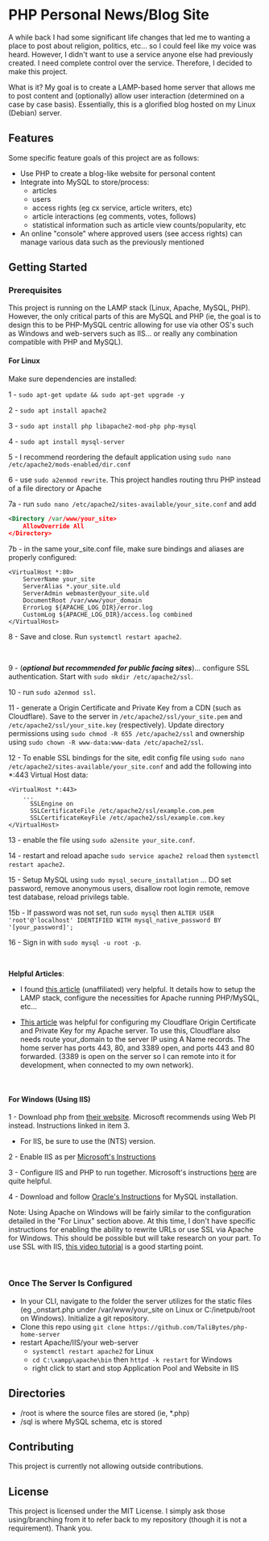 # PHP Personal News/Blog Site

A while back I had some significant life changes that led me to wanting a place to post about religion, politics, etc... so I could feel like my voice was heard. However, I didn't want to use a service anyone else had previously created. I need complete control over the service. Therefore, I decided to make this project.

What is it? My goal is to create a LAMP-based home server that allows me to post content and (optionally) allow user interaction (determined on a case by case basis). Essentially, this is a glorified blog hosted on my Linux (Debian) server.

## Features

Some specific feature goals of this project are as follows:

- Use PHP to create a blog-like website for personal content
- Integrate into MySQL to store/process:
  - articles
  - users
  - access rights (eg cx service, article writers, etc)
  - article interactions (eg comments, votes, follows)
  - statistical information such as article view counts/popularity, etc
- An online "console" where approved users (see access rights) can manage various data such as the previously mentioned

## Getting Started

### Prerequisites

This project is running on the LAMP stack (Linux, Apache, MySQL, PHP). However, the only critical parts of this are MySQL and PHP (ie, the goal is to design this to be PHP-MySQL centric allowing for use via other OS's such as Windows and web-servers such as IIS... or really any combination compatible with PHP and MySQL).

#### For Linux

Make sure dependencies are installed:

1 - `sudo apt-get update && sudo apt-get upgrade -y`

2 - `sudo apt install apache2`

3 - `sudo apt install php libapache2-mod-php php-mysql`

4 - `sudo apt install mysql-server`

5 - I recommend reordering the default application using `sudo nano /etc/apache2/mods-enabled/dir.conf`

6 - use `sudo a2enmod rewrite`. This project handles routing thru PHP instead of a file directory or Apache

7a - run `sudo nano /etc/apache2/sites-available/your_site.conf` and add

```XML
<Directory /var/www/your_site>
    AllowOverride All
</Directory>
```

7b - in the same your_site.conf file, make sure bindings and aliases are properly configured:
```
<VirtualHost *:80>
    ServerName your_site
    ServerAlias *.your_site.uld
    ServerAdmin webmaster@your_site.uld
    DocumentRoot /var/www/your_domain
    ErrorLog ${APACHE_LOG_DIR}/error.log
    CustomLog ${APACHE_LOG_DIR}/access.log combined
</VirtualHost>
```

8 - Save and close. Run `systemctl restart apache2`. 

&nbsp;

9 - (***optional but recommended for public facing sites***)... configure SSL authentication. Start with `sudo mkdir /etc/apache2/ssl`.

10 - run `sudo a2enmod ssl`.

11 - generate a Origin Certificate and Private Key from a CDN (such as Cloudflare). Save to the server in `/etc/apache2/ssl/your_site.pem` and `/etc/apache2/ssl/your_site.key` (respectively). Update directory permissions using `sudo chmod -R 655 /etc/apache2/ssl` and ownership using `sudo chown -R www-data:www-data /etc/apache2/ssl`.

12 - To enable SSL bindings for the site, edit config file using `sudo nano /etc/apache2/sites-available/your_site.conf` and add the following into *:443 Virtual Host data:
```
<VirtualHost *:443> 
    ...
	  SSLEngine on
	  SSLCertificateFile /etc/apache2/ssl/example.com.pem
	  SSLCertificateKeyFile /etc/apache2/ssl/example.com.key
</VirtualHost>
```

13 - enable the file using `sudo a2ensite your_site.conf`.

14 - restart and reload apache `sudo service apache2 reload` then `systemctl restart apache2`.

15 - Setup MySQL using `sudo mysql_secure_installation` ... DO set password, remove anonymous users, disallow root login remote, remove test database, reload privilegs table.

15b - If password was not set, run `sudo mysql` then `ALTER USER 'root'@'localhost' IDENTIFIED WITH mysql_native_password BY '[your_password]';`

16 - Sign in with `sudo mysql -u root -p`.

&nbsp;

**Helpful Articles**:

- I found [this article](https://www.digitalocean.com/community/tutorials/how-to-install-lamp-stack-on-ubuntu#step-6-testing-database-connection-from-php-optional) (unaffiliated) very helpful. It details how to setup the LAMP stack, configure the necessities for Apache running PHP/MySQL, etc...

- [This article](https://scriptstown.com/how-to-setup-cloudflare-ssl-and-configure-origin-certificate-for-apache/) was helpful for configuring my Cloudflare Origin Certificate and Private Key for my Apache server. To use this, Cloudflare also needs route your_domain to the server IP using A Name records. The home server has ports 443, 80, and 3389 open, and ports 443 and 80 forwarded. (3389 is open on the server so I can remote into it for development, when connected to my own network).

&nbsp;

#### For Windows (Using IIS)

1 - Download php from [their website](https://windows.php.net/download). Microsoft recommends using Web PI instead. Instructions linked in item 3.

- For IIS, be sure to use the (NTS) version.

2 - Enable IIS as per [Microsoft's Instructions](https://techcommunity.microsoft.com/blog/iis-support-blog/how-to-enable-iis-and-key-features-on-windows-server-a-step-by-step-guide/4229883)

3 - Configure IIS and PHP to run together. Microsoft's instructions [here](https://learn.microsoft.com/en-us/previous-versions/windows/it-pro/windows-server-2012-r2-and-2012/hh994592(v=ws.11)) are quite helpful.

4 - Download and follow [Oracle's Instructions](https://dev.mysql.com/downloads/installer/) for MySQL installation.

Note: Using Apache on Windows will be fairly similar to the configuration detailed in the "For Linux" section above. At this time, I don't have specific instructions for enabling the ability to rewrite URLs or use SSL via Apache for Windows. This should be possible but will take research on your part. To use SSL with IIS, [this video tutorial](https://youtu.be/azfgoGXqhNg) is a good starting point.

&nbsp;

### Once The Server Is Configured

- In your CLI, navigate to the folder the server utilizes for the static files (eg _onstart.php under /var/www/your_site on Linux or C:/inetpub/root on Windows). Initialize a git repository.
- Clone this repo using `git clone https://github.com/TaliBytes/php-home-server`
- restart Apache/IIS/your web-server
  - `systemctl restart apache2` for Linux
  - `cd C:\xampp\apache\bin` then `httpd -k restart` for Windows
  - right click to start and stop Application Pool and Website in IIS

## Directories

- /root is where the source files are stored (ie, *.php)
- /sql is where MySQL schema, etc is stored

## Contributing

This project is currently not allowing outside contributions.

## License

This project is licensed under the MIT License. I simply ask those using/branching from it to refer back to my repository (though it is not a requirement). Thank you.
